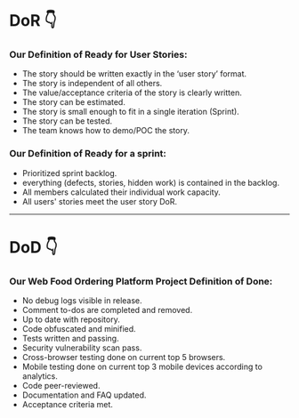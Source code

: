 # DoR 👇
### Our Definition of Ready for User Stories:
- The story should be written exactly in the ‘user story’ format.
- The story is independent of all others.
- The value/acceptance criteria of the story is clearly written.
- The story can be estimated.
- The story is small enough to fit in a single iteration (Sprint).
- The story can be tested.
- The team knows how to demo/POC the story.

### Our Definition of Ready for a sprint:
- Prioritized sprint backlog.
- everything (defects, stories, hidden work) is contained in the backlog.
- All members calculated their individual work capacity.
- All users' stories meet the user story DoR.

----
# DoD 👇
### Our Web Food Ordering Platform Project Definition of Done:
- No debug logs visible in release.
- Comment to-dos are completed and removed.
- Up to date with repository.
- Code obfuscated and minified.
- Tests written and passing.
- Security vulnerability scan pass.
- Cross-browser testing done on current top 5 browsers.
- Mobile testing done on current top 3 mobile devices according to analytics.
- Code peer-reviewed.
- Documentation and FAQ updated.
- Acceptance criteria met.
